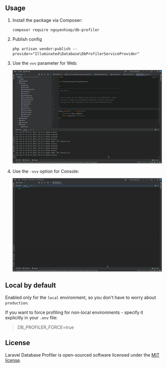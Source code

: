 
## Usage

1. Install the package via Composer:

    ```shell script
    composer require nguyenhiep/db-profiler
    ```
2. Publish config
    ```shell script
    php artisan vendor:publish --provider="Illuminated\Database\DbProfilerServiceProvider"
    ```
3. Use the `vvv` parameter for Web:

    ![Laravel Database Profiler - Demo - Web](doc/img/demo-web-c.gif)

4. Use the `-vvv` option for Console:

    ![Laravel Database Profiler - Demo - Console](doc/img/demo-console.gif)

## Local by default

Enabled only for the `local` environment, so you don't have to worry about `production`.

If you want to force profiling for non-local environments - specify it explicitly in your `.env` file:

> DB_PROFILER_FORCE=true

## License

Laravel Database Profiler is open-sourced software licensed under the [MIT license](LICENSE.md).
